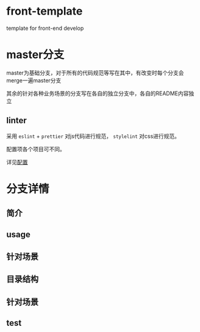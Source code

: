 # front-template
template for front-end develop

# master分支
master为基础分支，对于所有的代码规范等写在其中，有改变时每个分支会merge一遍master分支

其余的针对各种业务场景的分支写在各自的独立分支中，各自的README内容独立

## linter
采用 `eslint` + `prettier` 对js代码进行规范， `stylelint` 对css进行规范。

配置项各个项目可不同。

详见[配置](https://github.com/hudk114/code-helper/tree/master/front-end/linter-format)

# 分支详情
## 简介

## usage

## 针对场景

## 目录结构

## 针对场景

## test